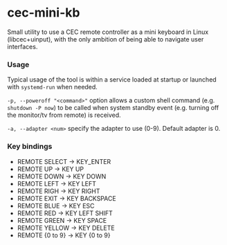 # cec-mini-kb
Small utility to use a CEC remote controller as a mini keyboard in Linux (libcec+uinput), with the only ambition of being able to navigate user interfaces.

### Usage
Typical usage of the tool is within a service loaded at startup or launched with `systemd-run` when needed.

`-p, --poweroff "<command>"` option allows a custom shell command (e.g. `shutdown -P now`) to be called when system standby event (e.g. turning off the monitor/tv from remote) is received.

`-a, --adapter <num>` specify the adapter to use (0-9). Default adapter is 0.

### Key bindings
 * REMOTE SELECT -> KEY_ENTER
 * REMOTE UP -> KEY UP
 * REMOTE DOWN -> KEY DOWN
 * REMOTE LEFT -> KEY LEFT
 * REMOTE RIGH -> KEY RIGHT
 * REMOTE EXIT -> KEY BACKSPACE
 * REMOTE BLUE -> KEY ESC
 * REMOTE RED -> KEY LEFT SHIFT
 * REMOTE GREEN -> KEY SPACE
 * REMOTE YELLOW -> KEY DELETE
 * REMOTE {0 to 9} -> KEY {0 to 9}
